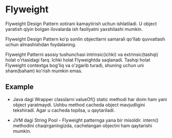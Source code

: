 # Flyweight

Flyweight Design Pattern xotirani kamaytirish uchun ishlatiladi. U object yaratish qiyin bolgan ilovalarda ish
faoliyatni yaxshilashi mumkin.

Flyweight Design Pattern ko'p sonlin objectlarni samarali qo'llab quvvatlash uchun almashishdan foydalaning.

Flyweight Patterni asosiy tushunchasi intrinsic(ichki) va extrinsic(tashqi) holat o'rtasidagi farq. Ichki holat
Flyweightda saqlanadi. Tashqi holat Flyweight contextga bog'liq va o'zgarib turadi, shuning uchun uni share(baham)
ko'rish mumkin emas.

## Example

- Java dagi Wrapper classlarni valueOf() static methodi har doim ham yani object yaratmaydi. Ushbu method cacheda
object mavjudligini tekshiradi. Agar u cacheda topilsa, u qaytariladi.

- JVM dagi String Pool - Flyweight patternga yana bir misoldir. intern() methodini chaqirganingizda, cachelangan 
objectni ham qaytarishi mumkin. 
